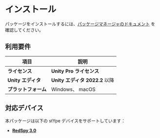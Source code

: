 # インストール

パッケージをインストールするには、[パッケージマネージャのドキュメント](https://docs.unity3d.com/Manual/upm-ui-install.html) を確認してください。

## 利用要件

| 項目 | 説明 |
|---|---|
| **ライセンス**   | **Unity Pro ライセンス** |
| **Unity エディタ**   | **Unity エディタ 2022.2** 以降 |
| **プラットフォーム**       | Windows、 macOS |

## 対応デバイス

本パッケージは以下の stYpe デバイスをサポートしています：

- [**RedSpy 3.0**](https://www.stype.tv/redspy)
